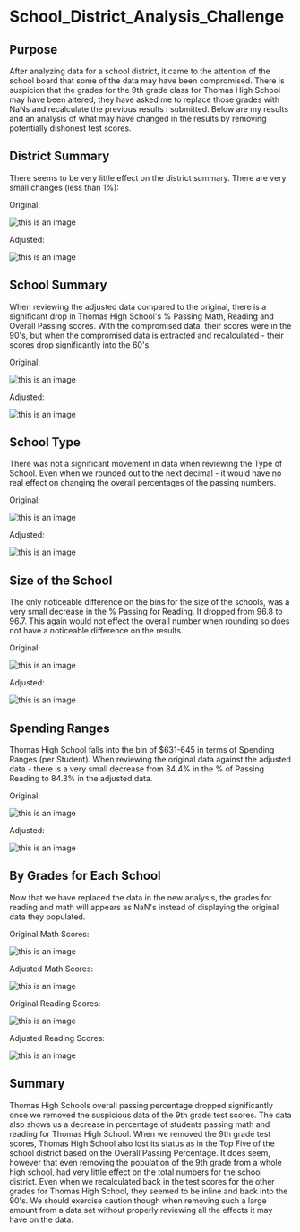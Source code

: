 # School_District_Analysis_Challenge

## Purpose
After analyzing data for a school district, it came to the attention of the school board that some of the data may have been compromised. There is suspicion that the grades for the 9th grade class for Thomas High School may have been altered; they have asked me to replace those grades with NaNs and recalculate the previous results I submitted. Below are my results and an analysis of what may have changed in the results by removing potentially dishonest test scores. 

## District Summary
There seems to be very little effect on the district summary. There are very small changes (less than 1%):

Original: 

![this is an image](https://github.com/eneubauer2022/School_District_Analysis/blob/main/Resources/district_summary_df_og.png)

Adjusted:

![this is an image](https://github.com/eneubauer2022/School_District_Analysis/blob/main/Resources/district_summary_df_adjusted.png)


## School Summary
When reviewing the adjusted data compared to the original, there is a significant drop in Thomas High School's % Passing Math, Reading and Overall Passing scores. With the compromised data, their scores were in the 90's, but when the compromised data is extracted and recalculated - their scores drop significantly into the 60's.

Original: 

![this is an image](https://github.com/eneubauer2022/School_District_Analysis/blob/main/Resources/school_sumary_og.png)

Adjusted:

![this is an image](https://github.com/eneubauer2022/School_District_Analysis/blob/main/Resources/school_sumary_adjusted.png)

## School Type
There was not a significant movement in data when reviewing the Type of School. Even when we rounded out to the next decimal - it would have no real effect on changing the overall percentages of the passing numbers. 

Original:

![this is an image](https://github.com/eneubauer2022/School_District_Analysis/blob/main/Resources/School_type_og.png)

Adjusted:

![this is an image](https://github.com/eneubauer2022/School_District_Analysis/blob/main/Resources/School_type_adjusted.png)

## Size of the School
The only noticeable difference on the bins for the size of the schools, was a very small decrease in the % Passing for Reading. It dropped from 96.8 to 96.7. This again would not effect the overall number when rounding so does not have a noticeable difference on the results.

Original:

![this is an image](https://github.com/eneubauer2022/School_District_Analysis/blob/main/Resources/school_size_og.png)

Adjusted:

![this is an image](https://github.com/eneubauer2022/School_District_Analysis/blob/main/Resources/school_size_adjusted.png)

## Spending Ranges
Thomas High School falls into the bin of $631-645 in terms of Spending Ranges (per Student). When reviewing the original data against the adjusted data - there is a very small decrease from 84.4% in the % of Passing Reading to 84.3% in the adjusted data.

Original:

![this is an image](https://github.com/eneubauer2022/School_District_Analysis/blob/main/Resources/spending_ranges_og.png)

Adjusted:

![this is an image](https://github.com/eneubauer2022/School_District_Analysis/blob/main/Resources/spending_ranges_adjusted.png)

## By Grades for Each School
Now that we have replaced the data in the new analysis, the grades for reading and math will appears as NaN's instead of displaying the original data they populated. 

Original Math Scores: 

![this is an image](https://github.com/eneubauer2022/School_District_Analysis/blob/main/Resources/by_grade_og_math.png)

Adjusted Math Scores:

![this is an image](https://github.com/eneubauer2022/School_District_Analysis/blob/main/Resources/by_grade_adjusted_math.png)

Original Reading Scores: 

![this is an image](https://github.com/eneubauer2022/School_District_Analysis/blob/main/Resources/by_grade_og_reading.png)

Adjusted Reading Scores:

![this is an image](https://github.com/eneubauer2022/School_District_Analysis/blob/main/Resources/by_grade_adjusted_reading.png)

## Summary
Thomas High Schools overall passing percentage dropped significantly once we removed the suspicious data of the 9th grade test scores. 
The data also shows us a decrease in percentage of students passing math and reading for Thomas High School. 
When we removed the 9th grade test scores, Thomas High School also lost its status as in the Top Five of the school district based on the Overall Passing Percentage. 
It does seem, however that even removing the population of the 9th grade from a whole high school, had very little effect on the total numbers for the school district. Even when we recalculated back in the test scores for the other grades for Thomas High School, they seemed to be inline and back into the 90's. We should exercise caution though when removing such a large amount from a data set without properly reviewing all the effects it may have on the data. 
